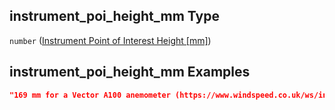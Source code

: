 ## instrument\_poi\_height\_mm Type

`number` ([Instrument Point of Interest Height \[mm\]](iea43_wra_data_model-properties-measurement-location-measurement-location-properties-measurement-point-measurement-point-properties-sensor-sensor-properties-instrument-point-of-interest-height-mm.md))

## instrument\_poi\_height\_mm Examples

```json
"169 mm for a Vector A100 anemometer (https://www.windspeed.co.uk/ws/index.php?option=displaypage&op=page&Itemid=48#dimensions)."
```
